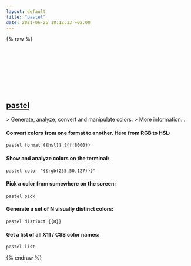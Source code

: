 ```yaml
---
layout: default
title: "pastel"
date: 2021-06-25 18:12:13 +02:00
---
```

{% raw %}
<h2 id="pastel">
  <a href="/en/common/pastel.html">pastel</a> <a href="#pastel"><svg class="icon">
    <use href="/assets/images/unicode_sprite.svg#link" />
  </svg></a>
</h2>
> Generate, analyze, convert and manipulate colors.
> More information: <https://github.com/sharkdp/pastel>.

#### Convert colors from one format to another. Here from RGB to HSL:
```shell
pastel format {{hsl}} {{ff8000}}
```
#### Show and analyze colors on the terminal:
```shell
pastel color "{{rgb(255,50,127)}}"
```
#### Pick a color from somewhere on the screen:
```shell
pastel pick
```
#### Generate a set of N visually distinct colors:
```shell
pastel distinct {{8}}
```
#### Get a list of all X11 / CSS color names:
```shell
pastel list
```
{% endraw %}